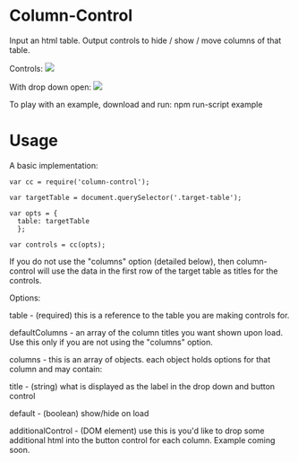 # Column-Control

Input an html table. Output controls to hide / show / move columns of that table.

Controls:
<img src="http://i.imgur.com/pUqHKqE.png" />

With drop down open:
<img src="http://i.imgur.com/E0Zr974.png" />

To play with an example, download and run:
npm run-script example


# Usage

A basic implementation:
```
var cc = require('column-control');

var targetTable = document.querySelector('.target-table');

var opts = {
  table: targetTable
  };

var controls = cc(opts);
```

If you do not use the "columns" option (detailed below), then column-control will use the data in the first row of the target table as titles for the controls.


Options:

table - (required) this is a reference to the table you are making controls for.

defaultColumns - an array of the column titles you want shown upon load. Use this only if you are not using the "columns" option.

columns - this is an array of objects. each object holds options for that column and may contain:

  title - (string) what is displayed as the label in the drop down and button control

  default - (boolean) show/hide on load

  additionalControl - (DOM element) use this is you'd like to drop some additional html into the button control for each column. Example coming soon.
